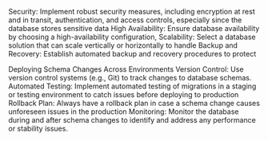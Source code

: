 Security: Implement robust security measures, including encryption at rest and in transit, authentication, and access controls, especially since the database stores sensitive data
High Availability: Ensure database availability by choosing a high-availability configuration,
Scalability: Select a database solution that can scale vertically or horizontally to handle 
Backup and Recovery: Establish automated backup and recovery procedures to protect 

Deploying Schema Changes Across Environments
Version Control: Use version control systems (e.g., Git) to track changes to database schemas.
Automated Testing: Implement automated testing of migrations in a staging or testing environment to catch issues before deploying to production
Rollback Plan: Always have a rollback plan in case a schema change causes unforeseen issues in the production
Monitoring: Monitor the database during and after schema changes to identify and address any performance or stability issues.
